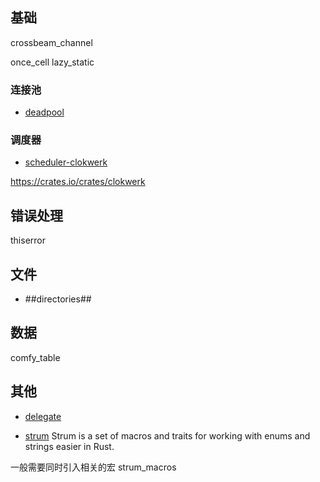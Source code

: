 
## 基础

crossbeam_channel

once_cell lazy_static


### 连接池
- [deadpool](https://crates.io/crates/deadpool)

### 调度器
-   [scheduler-clokwerk](https://docs.rs/clokwerk/latest/clokwerk/)

https://crates.io/crates/clokwerk


## 错误处理 

thiserror

## 文件

- ##directories##

## 数据
comfy_table

## 其他

+ [delegate](https://crates.io/crates/delegate)

+ [strum](https://crates.io/crates/strum)
Strum is a set of macros and traits for working with enums and strings easier in Rust.

一般需要同时引入相关的宏 strum_macros